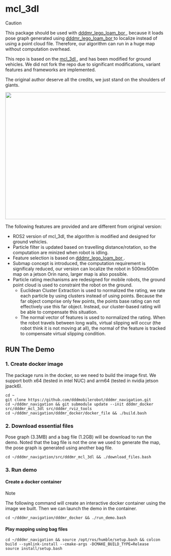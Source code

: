 # mcl_3dl

> [!CAUTION]
> This package should be used with [dddmr_lego_loam_bor ](https://github.com/dddmobilerobot/dddmr_lego_loam_bor), because it loads pose graph generated using [dddmr_lego_loam_bor ](https://github.com/dddmobilerobot/dddmr_lego_loam_bor) to localize instead of using a point cloud file. Therefore, our algorithm can run in a huge map without computation overhead.

This repo is based on the [mcl_3dl ](https://github.com/at-wat/mcl_3dl), and has been modified for ground vehicles. We did not fork the repo due to significant modifications, variant features and frameworks are implemented.

The original author deserve all the credits, we just stand on the shoulders of giants.

<p align='center'>
    <img src="https://github.com/dddmobilerobot/dddmr_documentation_materials/blob/main/dddmr_mcl_3dl/dddmr_mcl_3dl.gif" width="640" height="400"/>
</p>

The following features are provided and are different from original version:

- ROS2 version of mcl_3dl, the algorithm is modified and designed for ground vehicles.
- Particle filter is updated based on travelling distance/rotation, so the computation are minized when robot is idling.
- Feature selection is based on [dddmr_lego_loam_bor ](https://github.com/dddmobilerobot/dddmr_lego_loam_bor).
- Submap concept is introduced, the computation requirement is significaly reduced, our version can localize the robot in 500mx500m map on a jetson Orin nano, larger map is also possible.
- Particle rating mechanisms are redesigned for mobile robots, the ground point cloud is used to constraint the robot on the ground.
  - Euclidean Cluster Extraction is used to normalized the rating, we rate each particle by using clusters instead of using points. Because the far object comprise only few points, the points base rating can not effectively use this far object. Instead, our cluster-based rating will be able to compensate this situation.
  - The normal vector of features is used to normalized the rating. When the robot travels between long walls, virtual slipping will occur (the robot think it is not moving at all), the normal of the feature is tracked to compensate virtual slipping condition.

## RUN The Demo
### 1. Create docker image
The package runs in the docker, so we need to build the image first. We support both x64 (tested in intel NUC) and arm64 (tested in nvidia jetson jpack6).
```
cd ~
git clone https://github.com/dddmobilerobot/dddmr_navigation.git
cd ~/dddmr_navigation && git submodule update --init dddmr_docker src/dddmr_mcl_3dl src/dddmr_rviz_tools
cd ~/dddmr_navigation/dddmr_docker/docker_file && ./build.bash
```
### 2. Download essential files
Pose graph (3.3MB) and a bag file (1.2GB) will be download to run the demo. Noted that the bag file is not the one we used to generate the map, the pose graph is generated using another bag file.
```
cd ~/dddmr_navigation/src/dddmr_mcl_3dl && ./download_files.bash
```
### 3. Run demo
#### Create a docker container
> [!NOTE]
> The following command will create an interactive docker container using the image we built. Then we can launch the demo in the container.
```
cd ~/dddmr_navigation/dddmr_docker && ./run_demo.bash
```
#### Play mapping using bag files
```
cd ~/dddmr_navigation && source /opt/ros/humble/setup.bash && colcon build --symlink-install --cmake-args -DCMAKE_BUILD_TYPE=Release
source install/setup.bash
```
